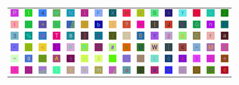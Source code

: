 <table>
<tr>
<td><img src="50.gif"></td>
<td><img src="6C.gif"></td>
<td><img src="34.gif"></td>
<td><img src="77.gif"></td>
<td><img src="4E.gif"></td>
<td><img src="3B.gif"></td>
<td><img src="46.gif"></td>
<td><img src="58.gif"></td>
<td><img src="48.gif"></td>
<td><img src="66.gif"></td>
<td><img src="53.gif"></td>
<td><img src="73.gif"></td>
<td><img src="79.gif"></td>
<td><img src="71.gif"></td>
<td><img src="76.gif"></td>
<td><img src="5A.gif"></td>
</tr>
<tr>
<td><img src="49.gif"></td>
<td><img src="60.gif"></td>
<td><img src="5E.gif"></td>
<td><img src="6B.gif"></td>
<td><img src="gr3.gif"></td>
<td><img src="2D.gif"></td>
<td><img src="62.gif"></td>
<td><img src="21.gif"></td>
<td><img src="3F.gif"></td>
<td><img src="3E.gif"></td>
<td><img src="7B.gif"></td>
<td><img src="4A.gif"></td>
<td><img src="45.gif"></td>
<td><img src="47.gif"></td>
<td><img src="6E.gif"></td>
<td><img src="51.gif"></td>
</tr>
<tr>
<td><img src="33.gif"></td>
<td><img src="25.gif"></td>
<td><img src="40.gif"></td>
<td><img src="54.gif"></td>
<td><img src="38.gif"></td>
<td><img src="5D.gif"></td>
<td><img src="7A.gif"></td>
<td><img src="2F.gif"></td>
<td><img src="75.gif"></td>
<td><img src="42.gif"></td>
<td><img src="59.gif"></td>
<td><img src="32.gif"></td>
<td><img src="26.gif"></td>
<td><img src="43.gif"></td>
<td><img src="72.gif"></td>
<td><img src="61.gif"></td>
</tr>
<tr>
<td><img src="22.gif"></td>
<td><img src="4C.gif"></td>
<td><img src="3C.gif"></td>
<td><img src="7C.gif"></td>
<td><img src="70.gif"></td>
<td><img src="52.gif"></td>
<td><img src="2A.gif"></td>
<td><img src="23.gif"></td>
<td><img src="68.gif"></td>
<td><img src="55.gif"></td>
<td><img src="57.gif"></td>
<td><img src="5B.gif"></td>
<td><img src="63.gif"></td>
<td><img src="3D.gif"></td>
<td><img src="4D.gif"></td>
<td><img src="35.gif"></td>
</tr>
<tr>
<td><img src="7E.gif"></td>
<td><img src="67.gif"></td>
<td><img src="2C.gif"></td>
<td><img src="41.gif"></td>
<td><img src="39.gif"></td>
<td><img src="2B.gif"></td>
<td><img src="24.gif"></td>
<td><img src="31.gif"></td>
<td><img src="2E.gif"></td>
<td><img src="5F.gif"></td>
<td><img src="28.gif"></td>
<td><img src="30.gif"></td>
<td><img src="78.gif"></td>
<td><img src="29.gif"></td>
<td><img src="3A.gif"></td>
<td><img src="65.gif"></td>
</tr>
<tr>
<td><img src="37.gif"></td>
<td><img src="27.gif"></td>
<td><img src="gr1.gif"></td>
<td><img src="69.gif"></td>
<td><img src="74.gif"></td>
<td><img src="4B.gif"></td>
<td><img src="6D.gif"></td>
<td><img src="gr2.gif"></td>
<td><img src="64.gif"></td>
<td><img src="6A.gif"></td>
<td><img src="56.gif"></td>
<td><img src="6F.gif"></td>
<td><img src="7D.gif"></td>
<td><img src="4F.gif"></td>
<td><img src="44.gif"></td>
<td><img src="36.gif"></td>
</tr>
</table>
